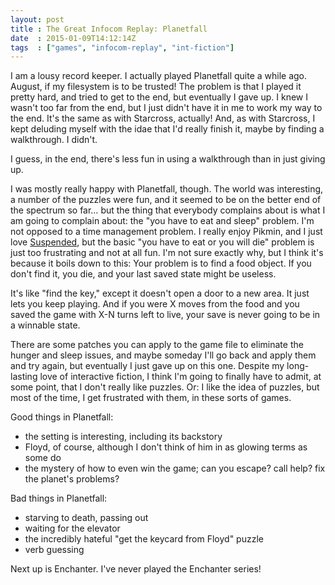 ```yaml
---
layout: post
title : The Great Infocom Replay: Planetfall
date  : 2015-01-09T14:12:14Z
tags  : ["games", "infocom-replay", "int-fiction"]
---
```

I am a lousy record keeper.  I actually played Planetfall quite a while ago.
August, if my filesystem is to be trusted!  The problem is that I played it
pretty hard, and tried to get to the end, but eventually I gave up.  I knew I
wasn't too far from the end, but I just didn't have it in me to work my way to
the end.  It's the same as with Starcross, actually!  And, as with Starcross, I
kept deluding myself with the idae that I'd really finish it, maybe by finding
a walkthrough.  I didn't.

I guess, in the end, there's less fun in using a walkthrough than in just
giving up.

I was mostly really happy with Planetfall, though.  The world was interesting,
a number of the puzzles were fun, and it seemed to be on the better end of the
spectrum so far… but the thing that everybody complains about is what I am
going to complain about:  the "you have to eat and sleep" problem.  I'm not
opposed to a time management problem.  I really enjoy Pikmin, and I just love
[Suspended](http://rjbs.manxome.org/rubric/entry/2046), but the basic "you have
to eat or you will die" problem is just too frustrating and not at all fun.
I'm not sure exactly why, but I think it's because it boils down to this:  Your
problem is to find a food object.  If you don't find it, you die, and your last
saved state might be useless.

It's like "find the key," except it doesn't open a door to a new area.  It just
lets you keep playing.  And if you were X moves from the food and you saved the
game with X-N turns left to live, your save is never going to be in a winnable
state.

There are some patches you can apply to the game file to eliminate the hunger
and sleep issues, and maybe someday I'll go back and apply them and try again,
but eventually I just gave up on this one.  Despite my long-lasting love of
interactive fiction, I think I'm going to finally have to admit, at some point,
that I don't really like puzzles.  Or:  I like the idea of puzzles, but most of
the time, I get frustrated with them, in these sorts of games.

Good things in Planetfall:

* the setting is interesting, including its backstory
* Floyd, of course, although I don't think of him in as glowing terms as some do
* the mystery of how to even win the game; can you escape? call help? fix the
    planet's problems?

Bad things in Planetfall:

* starving to death, passing out
* waiting for the elevator
* the incredibly hateful "get the keycard from Floyd" puzzle
* verb guessing

Next up is Enchanter.  I've never played the Enchanter series!

